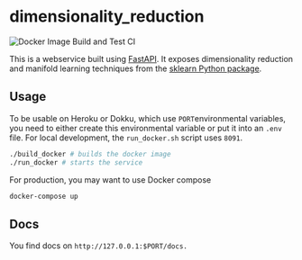 # dimensionality_reduction

![Docker Image Build and Test CI](https://github.com/cheminfo-py/dimensionality_reduction/workflows/Docker%20Image%20Build%20CI/badge.svg)

This is a webservice built using [FastAPI](https://github.com/tiangolo/fastapi). It exposes dimensionality reduction and manifold learning techniques from the [sklearn Python package](https://scikit-learn.org/stable/index.html). 

## Usage

To be usable on Heroku or Dokku, which use `PORT`environmental variables, you need to either create this environmental variable or put it into an `.env` file. For local development, the `run_docker.sh` script uses `8091`.

```bash
./build_docker # builds the docker image
./run_docker # starts the service
```

For production, you may want to use Docker compose

```bash
docker-compose up
```

## Docs

You find docs on `http://127.0.0.1:$PORT/docs.`
